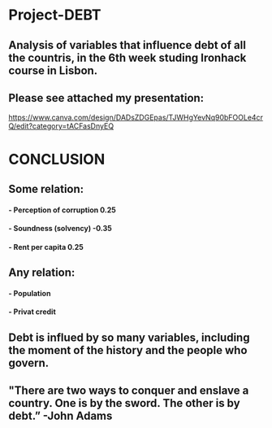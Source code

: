 # Project-DEBT



## Analysis of variables that influence debt of all the countris, in the 6th week studing Ironhack course in Lisbon.
 
 

## Please see attached my presentation:
 https://www.canva.com/design/DADsZDGEpas/TJWHgYevNq90bFOOLe4crQ/edit?category=tACFasDnyEQ
 
  


#                                              CONCLUSION                          


##    Some relation:

#### - Perception of corruption 0.25
#### - Soundness (solvency)  -0.35
#### - Rent per capita 0.25


##    Any relation:

#### - Population
#### - Privat credit




## Debt is influed by so many variables, including the moment of the history and the people who govern.



## "There are two ways to conquer and enslave a country. One is by the sword. The other is by debt.”  -John Adams

